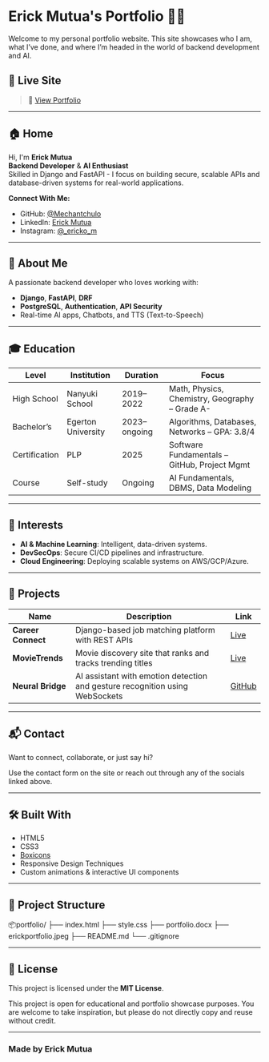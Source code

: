 # Erick Mutua's Portfolio 👨‍💻

Welcome to my personal portfolio website. This site showcases who I am, what I’ve done, and where I’m headed in the world of backend development and AI.

## 🔗 Live Site

> 🚀 [View Portfolio](https://your-deployed-link.com)  


---

## 🏠 Home

Hi, I'm **Erick Mutua**  
**Backend Developer** & **AI Enthusiast**  
Skilled in Django and FastAPI - I focus on building secure, scalable APIs and database-driven systems for real-world applications.

**Connect With Me:**
- GitHub: [@Mechantchulo](https://github.com/Mechantchulo)
- LinkedIn: [Erick Mutua](https://www.linkedin.com/in/erick-mutua-19a076303)
- Instagram: [@_ericko_m](https://www.instagram.com/_ericko_m/)

---

## 🙋 About Me

A passionate backend developer who loves working with:
- **Django**, **FastAPI**, **DRF**
- **PostgreSQL**, **Authentication**, **API Security**
- Real-time AI apps, Chatbots, and TTS (Text-to-Speech)

---

## 🎓 Education

| Level | Institution | Duration | Focus |
|-------|-------------|----------|-------|
| High School | Nanyuki School | 2019–2022 | Math, Physics, Chemistry, Geography – Grade A- |
| Bachelor’s | Egerton University | 2023–ongoing | Algorithms, Databases, Networks – GPA: 3.8/4 |
| Certification | PLP | 2025 | Software Fundamentals – GitHub, Project Mgmt |
| Course | Self-study | Ongoing | AI Fundamentals, DBMS, Data Modeling |

---

## 🧠 Interests

- **AI & Machine Learning**: Intelligent, data-driven systems.
- **DevSecOps**: Secure CI/CD pipelines and infrastructure.
- **Cloud Engineering**: Deploying scalable systems on AWS/GCP/Azure.

---

## 💼 Projects

| Name | Description | Link |
|------|-------------|------|
| **Career Connect** | Django-based job matching platform with REST APIs | [Live](https://nextrolejobs.netlify.app/) |
| **MovieTrends** | Movie discovery site that ranks and tracks trending titles | [Live](https://lmovietrends.netlify.app/) |
| **Neural Bridge** | AI assistant with emotion detection and gesture recognition using WebSockets | [GitHub](https://github.com/Mechantchulo/neural-bridge) |

---

## 📬 Contact

Want to connect, collaborate, or just say hi?

Use the contact form on the site or reach out through any of the socials linked above.

---

## 🛠️ Built With

- HTML5
- CSS3
- [Boxicons](https://boxicons.com/)
- Responsive Design Techniques
- Custom animations & interactive UI components

---

## 📁 Project Structure

📦portfolio/
├── index.html
├── style.css
├── portfolio.docx
├── erickportfolio.jpeg
├── README.md
└── .gitignore


---

## 📄 License

This project is licensed under the **MIT License**.

This project is open for educational and portfolio showcase purposes. You are welcome to take inspiration, but please do not directly copy and reuse without credit.


---

### Made by Erick Mutua

